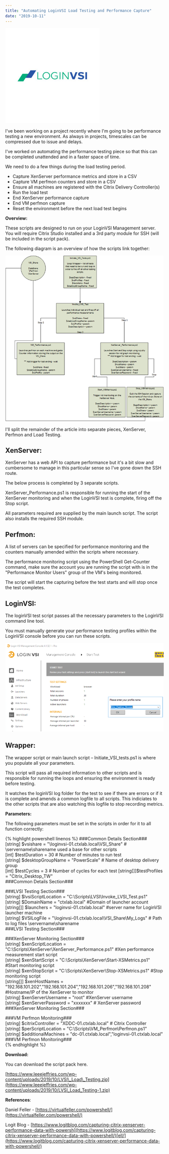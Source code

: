 ```yaml
---
title: "Automating LoginVSI Load Testing and Performance Capture"
date: "2019-10-11"
---
```


![](images/LoginVSI_logo-primary-300x300.jpg)

I've been working on a project recently where I'm going to be performance testing a new environment. As always in projects, timescales can be compressed due to issue and delays.

I've worked on automating the performance testing piece so that this can be completed unattended and in a faster space of time.

We need to do a few things during the load testing period.

- Capture XenServer performance metrics and store in a CSV
- Capture VM perfmon counters and store in a CSV
- Ensure all machines are registered with the Citrix Delivery Controller(s)
- Run the load test
- End XenServer performance capture
- End VM perfmon capture
- Reset the environment before the next load test begins

**Overview:**

These scripts are designed to run on your LoginVSI Management server. You will require Citrix Studio installed and a 3rd party module for SSH (will be included in the script pack).

The following diagram is an overview of how the scripts link together:

![](images/101119_1146_AutomatingL2.png)

I'll split the remainder of the article into separate pieces, XenServer, Perfmon and Load Testing.

## XenServer:  


XenServer has a web API to capture performance but it's a bit slow and cumbersome to manage in this particular sense so I've gone down the SSH route.

The below process is completed by 3 separate scripts.

XenServer\_Performance.ps1 is responsible for running the start of the XenServer monitoring and when the LoginVSI test is complete, firing off the Stop script.

All parameters required are supplied by the main launch script. The script also installs the required SSH module.

## Perfmon:  

A list of servers can be specified for performance monitoring and the counters manually amended within the scripts where necessary.

The performance monitoring script using the PowerShell Get-Counter command, make sure the account you are running the script with is in the "Performance Monitor Users" group of the VM's being monitored.

The script will start the capturing before the test starts and will stop once the test completes.

## LoginVSI:  

The loginVSI test script passes all the necessary parameters to the LoginVSI command line tool.

You must manually generate your performance testing profiles within the LoginVSI console before you can run these scripts.

![](images/101119_1146_AutomatingL3.png)

## Wrapper:  

The wrapper script or main launch script – Initiate\_VSI\_tests.ps1 is where you populate all your parameters.

This script will pass all required information to other scripts and is responsible for running the loops and ensuring the environment is ready before testing.

It watches the loginVSI log folder for the test to see if there are errors or if it is complete and amends a common logfile to all scripts. This indiciates to the other scripts that are also watching this logfile to stop recording metrics.

**Parameters:**

The following parameters must be set in the scripts in order for it to all function correctly:

{% highlight powershell linenos %}
###Common Details Section###  
[string] $vsishare = "\\loginvsi-01.ctxlab.local\VSI_Share" # \\servername\sharename used a base for other scripts  
[int] $testDuration = 30 # Number of minutes to run test  
[string] $desktopGroupName = "PowerScale" # Name of desktop delivery group  
[int] $testCycles = 3 # Number of cycles for each test  
[string[]]$testProfiles = "Citrix_Desktop_TW"  
###Common Details Section###

###LVSI Testing Section###  
[string] $lvsiScriptLocation = "C:\Scripts\LVSI\Invoke_LVSI_Test.ps1"  
[string] $DomainName = "ctxlab.local" #Domain of launcher account  
[string[]] $launchers = "loginvsi-01.ctxlab.local" #server name for LoginVSI launcher machine  
[string] $VSILogFile = "\\loginvsi-01.ctxlab.local\VSI_Share\My_Logs" # Path to log files \\servername\sharename  
###LVSI Testing Section###

###XenServer Monitoring Section###  
[string] $xenScriptLocation = "C:\Scripts\XenServer\XenServer_Performance.ps1" #Xen performance measurement start script  
[string] $xenStartScript = "C:\Scripts\XenServer\Start-XSMetrics.ps1" #Start monitoring script  
[string] $xenStopScript = "C:\Scripts\XenServer\Stop-XSMetrics.ps1" #Stop monitoring script  
[string[]] $xenHostNames = "192.168.101.202","192.168.101.204","192.168.101.206","192.168.101.208" #Hostname/IP of the XenServer to monitor  
[string] $xenServerUsername = "root" #XenServer username  
[string] $xenServerPassword = "xxxxxxx" # XenServer password  
###XenServer Monitoring Section###

###VM Perfmon Monitoring###  
[string] $citrixController = "XDDC-01.ctxlab.local" # Citrix Controller  
[string] $perScriptLocation = "C:\Scripts\VM_Perfmon\Perfmon.ps1"  
[string] $additionalMachines = "dc-01.ctxlab.local","loginvsi-01.ctxlab.local"  
###VM Perfmon Monitoring###  
{% endhighlight %}

**Download:**

You can download the script pack here.

[https://www.leeejeffries.com/wp-content/uploads/2019/10/LVSI\_Load\_Testing.zip](https://www.leeejeffries.com/wp-content/uploads/2019/10/LVSI_Load_Testing-1.zip)

**References**:

Daniel Feller - [https://virtualfeller.com/powershell/](https://virtualfeller.com/powershell/)

Logit Blog - [https://www.logitblog.com/capturing-citrix-xenserver-performance-data-with-powersh](https://www.logitblog.com/capturing-citrix-xenserver-performance-data-with-powershell/)[ell/](https://www.logitblog.com/capturing-citrix-xenserver-performance-data-with-powershell/)
